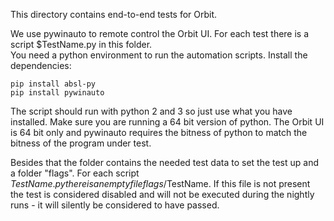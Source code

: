 This directory contains end-to-end tests for Orbit. 

We use pywinauto to remote control the Orbit UI. For each test there is a script $TestName.py in this folder.  
You need a python environment to run the automation scripts. Install the dependencies:

````
pip install absl-py
pip install pywinauto
````

The script should run with python 2 and 3 so just use what you have installed. Make sure you are running a 64 bit version of python.
The Orbit UI is 64 bit only and pywinauto requires the bitness of python to match the bitness of the program under test.

Besides that the folder contains the needed test data to set the test up and a folder "flags". For each script $TestName.py there is an empty file flags/$TestName.
If this file is not present the test is considered disabled and will not be executed during the nightly runs - it will silently be considered to have passed.
